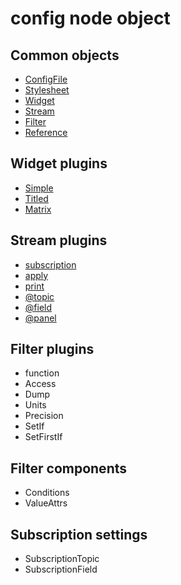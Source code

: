 # config node object

## Common objects

- [ConfigFile](./common/config-file.md)
- [Stylesheet](./common/stylesheet.md)
- [Widget](./common/widget.md)
- [Stream](./common/stream.md)
- [Filter](./common/filter.md)
- [Reference](./common/reference.md)

## Widget plugins

- [Simple](./widgets/simple.md)
- [Titled](./widgets/titled.md)
- [Matrix](./widgets/matrix.md)

## Stream plugins

- [subscription](./stream/subscription.md)
- [apply](./stream/apply.md)
- [print](./stream/print.md)
- [@topic](./stream/system-topic.md)
- [@field](./stream/system-field.md)
- [@panel](./stream/system-panel.md)

## Filter plugins

- function
- Access
- Dump
- Units
- Precision
- SetIf
- SetFirstIf

## Filter components

- Conditions
- ValueAttrs

## Subscription settings

- SubscriptionTopic
- SubscriptionField
